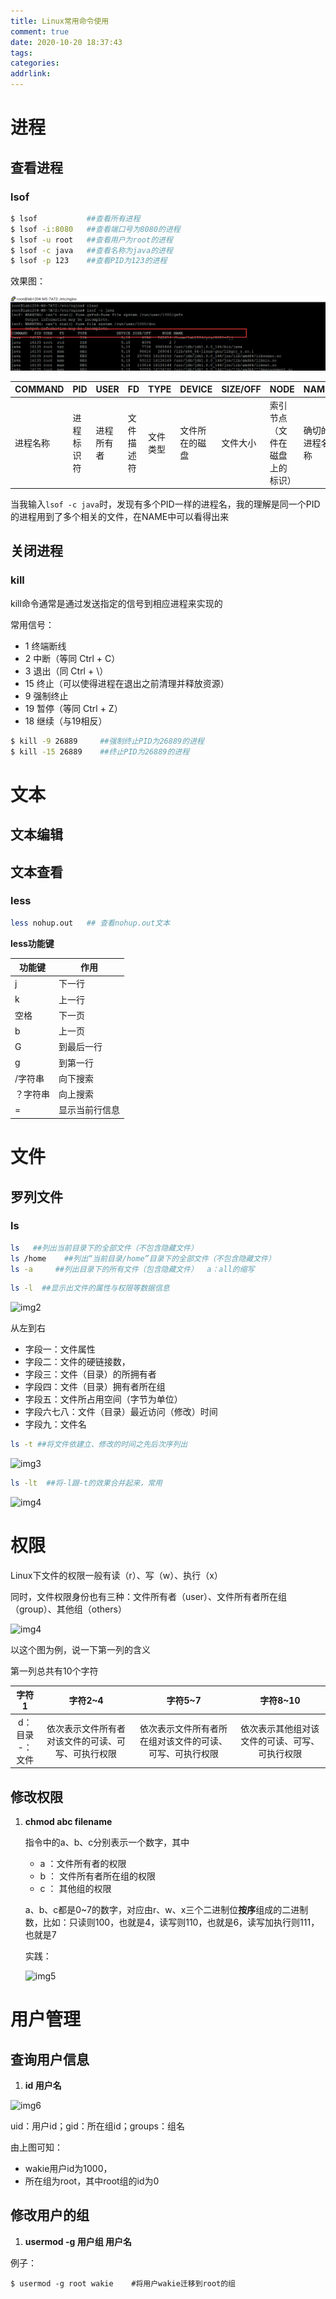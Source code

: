 ```yaml
---
title: Linux常用命令使用
comment: true
date: 2020-10-20 18:37:43
tags:
categories:
addrlink:
---
```


# 进程

## 查看进程

### lsof

```bash
$ lsof           ##查看所有进程  
$ lsof -i:8080   ##查看端口号为8080的进程
$ lsof -u root   ##查看用户为root的进程
$ lsof -c java   ##查看名称为java的进程
$ lsof -p 123    ##查看PID为123的进程
```

效果图：

<div style="margin:0 auto">

![img1](./Linux常用命令使用/1.png)

</div>

| COMMAND  | PID        | USER       | FD         | TYPE     | DEVICE         | SIZE/OFF | NODE                           | NAME           |
| -------- | ---------- | ---------- | ---------- | -------- | -------------- | -------- | ------------------------------ | -------------- |
| 进程名称 | 进程标识符 | 进程所有者 | 文件描述符 | 文件类型 | 文件所在的磁盘 | 文件大小 | 索引节点（文件在磁盘上的标识） | 确切的进程名称 |


当我输入`lsof -c java`时，发现有多个PID一样的进程名，我的理解是同一个PID的进程用到了多个相关的文件，在NAME中可以看得出来


## 关闭进程

### kill

kill命令通常是通过发送指定的信号到相应进程来实现的

常用信号：

- 1 终端断线
- 2 中断（等同 Ctrl + C）
- 3 退出（同 Ctrl + \）
- 15 终止（可以使得进程在退出之前清理并释放资源）
- 9 强制终止
- 19 暂停（等同 Ctrl + Z）
- 18 继续（与19相反）

```bash
$ kill -9 26889     ##强制终止PID为26889的进程
$ kill -15 26889    ##终止PID为26889的进程
```

# 文本

## 文本编辑

## 文本查看

### less

```bash
less nohup.out   ## 查看nohup.out文本
```

**less功能键**

| 功能键   | 作用           |
| -------- | -------------- |
| j        | 下一行         |
| k        | 上一行         |
| 空格     | 下一页         |
| b        | 上一页         |
| G        | 到最后一行     |
| g        | 到第一行       |
| /字符串  | 向下搜索       |
| ？字符串 | 向上搜索       |
| =        | 显示当前行信息 |





# 文件

## 罗列文件

### ls

```bash
ls   ##列出当前目录下的全部文件（不包含隐藏文件）
ls /home    ##列出“当前目录/home”目录下的全部文件（不包含隐藏文件）
ls -a     ##列出目录下的所有文件（包含隐藏文件）  a：all的缩写

```

```bash
ls -l  ##显示出文件的属性与权限等数据信息
```

![img2](D:\blog\source\_drafts\Linux常用命令使用\2.png)

从左到右

- 字段一：文件属性
- 字段二：文件的硬链接数，
- 字段三：文件（目录）的所拥有者
- 字段四：文件（目录）拥有者所在组
- 字段五：文件所占用空间（字节为单位）
- 字段六七八：文件（目录）最近访问（修改）时间
- 字段九：文件名

```bash
ls -t ##将文件依建立、修改的时间之先后次序列出
```

![img3](D:\blog\source\_drafts\Linux常用命令使用\3.png)

```bash
ls -lt  ##将-l跟-t的效果合并起来，常用
```

![img4](D:\blog\source\_drafts\Linux常用命令使用\4.png)



# 权限

Linux下文件的权限一般有读（r）、写（w）、执行（x）

同时，文件权限身份也有三种：文件所有者（user）、文件所有者所在组（group）、其他组（others）



![img4](D:\blog\source\_drafts\Linux常用命令使用\4.png)

以这个图为例，说一下第一列的含义

第一列总共有10个字符

|        字符1        |                      字符2~4                       |                         字符5~7                          |                    字符8~10                    |
| :-----------------: | :------------------------------------------------: | :------------------------------------------------------: | :--------------------------------------------: |
| d：目录<br/>-：文件 | 依次表示文件所有者对该文件的可读、可写、可执行权限 | 依次表示文件所有者所在组对该文件的可读、可写、可执行权限 | 依次表示其他组对该文件的可读、可写、可执行权限 |

## 修改权限

1. **chmod abc filename**

   指令中的a、b、c分别表示一个数字，其中

   - a ：文件所有者的权限
   - b ： 文件所有者所在组的权限
   - c ： 其他组的权限

   a、b、c都是0~7的数字，对应由r、w、x三个二进制位**按序**组成的二进制数，比如：只读则100，也就是4，读写则110，也就是6，读写加执行则111，也就是7

   实践：

   ![img5](D:\blog\source\_drafts\Linux常用命令使用\5.png)



# 用户管理

## 查询用户信息

1. **id 用户名**

![img6](D:\blog\source\_drafts\Linux常用命令使用\6.png)

uid：用户id；gid：所在组id；groups：组名

由上图可知：

- wakie用户id为1000，
- 所在组为root，其中root组的id为0

## 修改用户的组

1. **usermod -g 用户组 用户名**

例子：

```shell
$ usermod -g root wakie    #将用户wakie迁移到root的组	
```